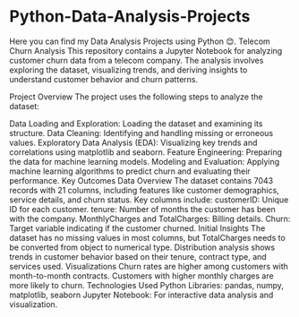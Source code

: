 # Python-Data-Analysis-Projects
Here you can find my Data Analysis Projects using Python 😊.
Telecom Churn Analysis
This repository contains a Jupyter Notebook for analyzing customer churn data from a telecom company. The analysis involves exploring the dataset, visualizing trends, and deriving insights to understand customer behavior and churn patterns.

Project Overview
The project uses the following steps to analyze the dataset:

Data Loading and Exploration: Loading the dataset and examining its structure.
Data Cleaning: Identifying and handling missing or erroneous values.
Exploratory Data Analysis (EDA): Visualizing key trends and correlations using matplotlib and seaborn.
Feature Engineering: Preparing the data for machine learning models.
Modeling and Evaluation: Applying machine learning algorithms to predict churn and evaluating their performance.
Key Outcomes
Data Overview
The dataset contains 7043 records with 21 columns, including features like customer demographics, service details, and churn status.
Key columns include:
customerID: Unique ID for each customer.
tenure: Number of months the customer has been with the company.
MonthlyCharges and TotalCharges: Billing details.
Churn: Target variable indicating if the customer churned.
Initial Insights
The dataset has no missing values in most columns, but TotalCharges needs to be converted from object to numerical type.
Distribution analysis shows trends in customer behavior based on their tenure, contract type, and services used.
Visualizations
Churn rates are higher among customers with month-to-month contracts.
Customers with higher monthly charges are more likely to churn.
Technologies Used
Python Libraries: pandas, numpy, matplotlib, seaborn
Jupyter Notebook: For interactive data analysis and visualization.

